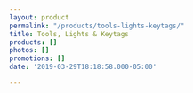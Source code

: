 ```yaml
---
layout: product
permalink: "/products/tools-lights-keytags/"
title: Tools, Lights & Keytags
products: []
photos: []
promotions: []
date: '2019-03-29T18:18:58.000-05:00'

---
```

